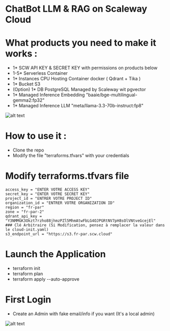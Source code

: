   # ChatBot LLM & RAG on Scaleway Cloud

  # What products you need to make it works :
  - 1* SCW API KEY & SECRET KEY with permissions on products below
  - 1-5* Serverless Container
  - 1* Instances CPU Hosting Container docker ( Qdrant + Tika )
  - 1* Bucket S3
  - (Option) 1* DB PostgreSQL Managed by Scaleway wit pgvector
  - 1* Managed Inference Embedding "baaie/bge-multilingual-gemma2:fp32"
  - 1* Managed Inference LLM "meta/llama-3.3-70b-instruct:fp8"

![alt text]([http://url/to](https://github.com/fg-scw/webui-test/images/architecture.png?raw=true))

   # How to use it :
  - Clone the repo
  - Modify the file "terraforms.tfvars" with your credentials 

   # Modify terraforms.tfvars file
    access_key = "ENTER VOTRE ACCESS KEY"
    secret_key = "ENTER VOTRE SECRET KEY"
    project_id = "ENTRER VOTRE PROJECT ID"
    organization_id = "ENTRER VOTRE ORGANIZATION ID"
    region = "fr-par"
    zone = "fr-par-2"
    qdrant_api_key = "Y3NMMGK3Okzt7rzho88jhmzPZl5MhmAtwFbLG4OJPGRtNV7pH8sOlVNtveGcejEl"  ### Clé Arbitraire (Si Modification, pensez à remplacer la valeur dans le cloud-init.yaml)
    s3_endpoint_url = "https://s3.fr-par.scw.cloud"
       

   # Launch the Application 
  - terraform init
  - terraform plan
  - terraform apply --auto-approve

   # First Login
  - Create an Admin with fake email/info if you want (It's a local admin)

![alt text]([http://url/to](https://github.com/fg-scw/webui-test/images/login.png?raw=true))
